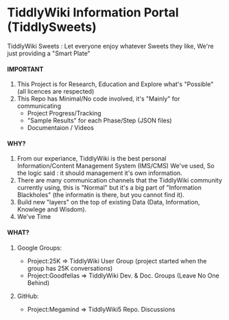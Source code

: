 # TiddlyWiki Information Portal (TiddlySweets)

TiddlyWiki Sweets : Let everyone enjoy whatever Sweets they like, We're just providing a "Smart Plate"


#### IMPORTANT
1. This Project is for Research, Education and Explore what's "Possible"  (all licences are respected) 
2. This Repo has Minimal/No code involved, it's "Mainly" for communicating
    * Project Progress/Tracking
    * "Sample Results" for each Phase/Step (JSON files)
    * Documentaion / Videos


#### WHY?

1. From our experiance, TiddlyWiki is the best personal Information/Content Management System (IMS/CMS) We've used, So the logic said : it should management it's own information.
2. There are many communication channels that the TiddlyWiki community currently using, this is "Normal" but it's a big part of "Information Blackholes" (the informatin is there, but you cannot find it).
3. Build new "layers" on the top of existing Data (Data, Information, Knowlege and Wisdom).
4. We've Time 


#### WHAT?

1. Google Groups:
   * Project:25K => TiddlyWiki User Group (project started when the group has 25K conversations)
   * Project:Goodfellas => TiddlyWiki Dev. & Doc. Groups (Leave No One Behind) 

2. GitHub:
   * Project:Megamind => TiddlyWiki5 Repo. Discussions
 
